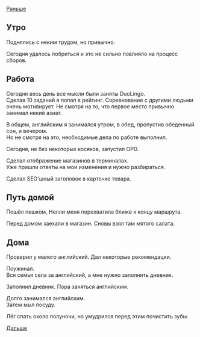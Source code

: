 [Раньше](2020.02.26.md)  
## Утро
Поднялись с неким трудом, но привычно.

Сегодня удалось побриться и это не сильно повлияло на процесс сборов.
## Работа
Сегодня весь день все мысли были заняты DuoLingo.  
Сделав 10 заданий я попал в рейтинг. Соревнование с другими людьми очень мотивирует. Не смотря на то, что первое место привычно занимал некий азиат.

В общем, английским я занимался утром, в обед, пропустив обеденный сон, и вечером.  
Но не смотря на это, необходимые дела по работе выполнил.

Сегодня, не без некоторых косяков, запустил OPD.

Сделал отображение магазинов в терминалах.  
Уже пришли ответы на мои изменения и нужно разбираться.

Сделал SEO'шный заголовок в карточке товара.
## Путь домой
Пошёл пешком, Нелли меня перехватила ближе к концу маршрута.

Перед домом заехали в магазин. Сновы взял там мятого салата.
## Дома
Проверил у малого английский. Дал некоторые рекомендации.

Поужинал.  
Вся семья села за английский, а мне нужно заполнить дневник.

Заполнил дневник. Пора заняться английским.

Долго занимался английским.  
Затем мыл посуду.

Лёг спать около полуночи, но умудрился перед этим почистить зубы.

[Дальше](2020.02.28.md)